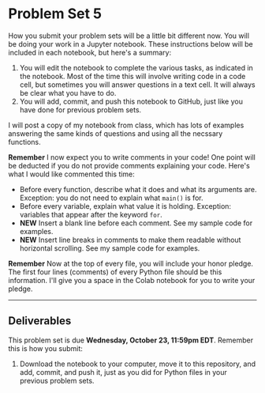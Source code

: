 # Problem Set 5

How you submit your problem sets will be a little bit different now. You will be doing your work in a Jupyter notebook. These instructions below will be included in each notebook, but here's a summary:

1. You will edit the notebook to complete the various tasks, as indicated in the notebook. Most of the time this will involve writing code in a code cell, but sometimes you will answer questions in a text cell. It will always be clear what you have to do.
2. You will add, commit, and push this notebook to GitHub, just like you have done for previous problem sets.

I will post a copy of my notebook from class, which has lots of examples answering the same kinds of questions and using all the necssary functions. 


**Remember** I now expect you to write comments in your code! One point will be deducted if you do not provide comments explaining your code. Here's what I would like commented this time:

* Before every function, describe what it does and what its arguments are. Exception: you do not need to explain what `main()` is for.
* Before every variable, explain what value it is holding. Exception: variables that appear after the keyword `for`.
* **NEW** Insert a blank line before each comment. See my sample code for examples.
* **NEW** Insert line breaks in comments to make them readable without horizontal scrolling. See my sample code for examples.

**Remember** Now at the top of every file, you will include your honor pledge. The first four lines (comments) of every Python file should be this information. I'll give you a space in the Colab notebook for you to write your pledge.

---

## Deliverables

This problem set is due **Wednesday, October 23, 11:59pm EDT**. Remember this is how you submit:

1. Download the notebook to your computer, move it to this repository, and add, commit, and push it, just as you did for Python files in your previous problem sets.

